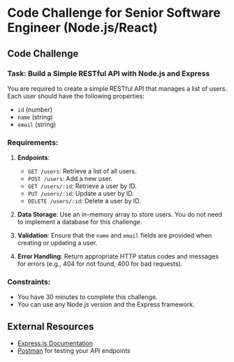 # Code Challenge for Senior Software Engineer (Node.js/React)

## Code Challenge

### Task: Build a Simple RESTful API with Node.js and Express

You are required to create a simple RESTful API that manages a list of users. Each user should have the following properties:

*   `id` (number)
*   `name` (string)
*   `email` (string)

### Requirements:

1.  **Endpoints**:

    *   `GET /users`: Retrieve a list of all users.
    *   `POST /users`: Add a new user.
    *   `GET /users/:id`: Retrieve a user by ID.
    *   `PUT /users/:id`: Update a user by ID.
    *   `DELETE /users/:id`: Delete a user by ID.

2.  **Data Storage**: Use an in-memory array to store users. You do not need to implement a database for this challenge.

3.  **Validation**: Ensure that the `name` and `email` fields are provided when creating or updating a user.

4.  **Error Handling**: Return appropriate HTTP status codes and messages for errors (e.g., 404 for not found, 400 for bad requests).

### Constraints:

*   You have 30 minutes to complete this challenge.
*   You can use any Node.js version and the Express framework.

## External Resources

*   [Express.js Documentation](https://expressjs.com/)
*   [Postman](https://www.postman.com/) for testing your API endpoints